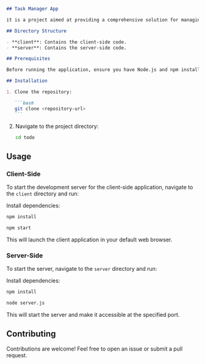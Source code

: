 ````markdown
## Task Manager App

it is a project aimed at providing a comprehensive solution for managing tasks efficiently. This repository contains both client-side and server-side code.

## Directory Structure

- **client**: Contains the client-side code.
- **server**: Contains the server-side code.

## Prerequisites

Before running the application, ensure you have Node.js and npm installed on your machine.

## Installation

1. Clone the repository:

   ```bash
   git clone <repository-url>
   ```
````

2. Navigate to the project directory:

   ```bash
   cd todo
   ```

## Usage

### Client-Side

To start the development server for the client-side application, navigate to the `client` directory and run:

Install dependencies:

```bash
npm install
```

```bash
npm start
```

This will launch the client application in your default web browser.

### Server-Side

To start the server, navigate to the `server` directory and run:

Install dependencies:

```bash
npm install
```

```bash
node server.js
```

This will start the server and make it accessible at the specified port.

## Contributing

Contributions are welcome! Feel free to open an issue or submit a pull request.
